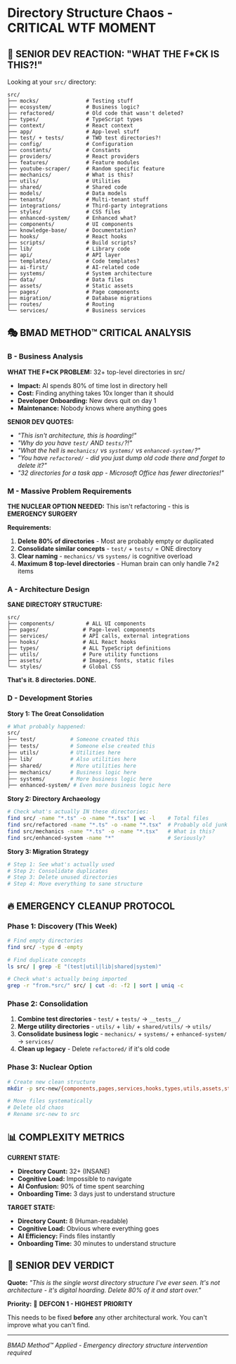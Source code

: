 # Directory Structure Chaos - CRITICAL WTF MOMENT

## 🚨 **SENIOR DEV REACTION: "WHAT THE F*CK IS THIS?!"**

Looking at your `src/` directory:

```
src/
├── mocks/               # Testing stuff
├── ecosystem/           # Business logic?
├── refactored/          # Old code that wasn't deleted?
├── types/               # TypeScript types
├── context/             # React context
├── app/                 # App-level stuff
├── test/ + tests/       # TWO test directories?!
├── config/              # Configuration
├── constants/           # Constants
├── providers/           # React providers  
├── features/            # Feature modules
├── youtube-scraper/     # Random specific feature
├── mechanics/           # What is this?
├── utils/               # Utilities
├── shared/              # Shared code
├── models/              # Data models
├── tenants/             # Multi-tenant stuff
├── integrations/        # Third-party integrations
├── styles/              # CSS files
├── enhanced-system/     # Enhanced what?
├── components/          # UI components
├── knowledge-base/      # Documentation?
├── hooks/               # React hooks
├── scripts/             # Build scripts?
├── lib/                 # Library code
├── api/                 # API layer
├── templates/           # Code templates?
├── ai-first/            # AI-related code
├── systems/             # System architecture
├── data/                # Data files
├── assets/              # Static assets
├── pages/               # Page components
├── migration/           # Database migrations
├── routes/              # Routing
└── services/            # Business services
```

## 🎭 **BMAD METHOD™ CRITICAL ANALYSIS**

### **B - Business Analysis**
**WHAT THE F*CK PROBLEM:** 32+ top-level directories in src/
- **Impact:** AI spends 80% of time lost in directory hell
- **Cost:** Finding anything takes 10x longer than it should
- **Developer Onboarding:** New devs quit on day 1
- **Maintenance:** Nobody knows where anything goes

**SENIOR DEV QUOTES:**
- *"This isn't architecture, this is hoarding!"*
- *"Why do you have `test/` AND `tests/`?!"* 
- *"What the hell is `mechanics/` vs `systems/` vs `enhanced-system/`?"*
- *"You have `refactored/` - did you just dump old code there and forget to delete it?"*
- *"32 directories for a task app - Microsoft Office has fewer directories!"*

### **M - Massive Problem Requirements**

**THE NUCLEAR OPTION NEEDED:**
This isn't refactoring - this is **EMERGENCY SURGERY**

**Requirements:**
1. **Delete 80% of directories** - Most are probably empty or duplicated
2. **Consolidate similar concepts** - `test/` + `tests/` = ONE directory
3. **Clear naming** - `mechanics/` vs `systems/` is cognitive overload
4. **Maximum 8 top-level directories** - Human brain can only handle 7±2 items

### **A - Architecture Design**

**SANE DIRECTORY STRUCTURE:**
```
src/
├── components/          # ALL UI components
├── pages/              # Page-level components  
├── services/           # API calls, external integrations
├── hooks/              # ALL React hooks
├── types/              # ALL TypeScript definitions
├── utils/              # Pure utility functions
├── assets/             # Images, fonts, static files
└── styles/             # Global CSS
```

**That's it. 8 directories. DONE.**

### **D - Development Stories**

**Story 1: The Great Consolidation**
```bash
# What probably happened:
src/
├── test/           # Someone created this
├── tests/          # Someone else created this  
├── utils/          # Utilities here
├── lib/            # Also utilities here
├── shared/         # More utilities here
├── mechanics/      # Business logic here
├── systems/        # More business logic here  
├── enhanced-system/ # Even more business logic here
```

**Story 2: Directory Archaeology**
```bash
# Check what's actually IN these directories:
find src/ -name "*.ts" -o -name "*.tsx" | wc -l    # Total files
find src/refactored -name "*.ts" -o -name "*.tsx"  # Probably old junk
find src/mechanics -name "*.ts" -o -name "*.tsx"   # What is this?
find src/enhanced-system -name "*"                 # Seriously?
```

**Story 3: Migration Strategy**
```bash
# Step 1: See what's actually used
# Step 2: Consolidate duplicates  
# Step 3: Delete unused directories
# Step 4: Move everything to sane structure
```

## 🔥 **EMERGENCY CLEANUP PROTOCOL**

### **Phase 1: Discovery (This Week)**
```bash
# Find empty directories
find src/ -type d -empty

# Find duplicate concepts
ls src/ | grep -E "(test|util|lib|shared|system)"

# Check what's actually being imported
grep -r "from.*src/" src/ | cut -d: -f2 | sort | uniq -c
```

### **Phase 2: Consolidation**
1. **Combine test directories** - `test/` + `tests/` → `__tests__/`
2. **Merge utility directories** - `utils/` + `lib/` + `shared/utils/` → `utils/`  
3. **Consolidate business logic** - `mechanics/` + `systems/` + `enhanced-system/` → `services/`
4. **Clean up legacy** - Delete `refactored/` if it's old code

### **Phase 3: Nuclear Option**
```bash
# Create new clean structure
mkdir -p src-new/{components,pages,services,hooks,types,utils,assets,styles}

# Move files systematically  
# Delete old chaos
# Rename src-new to src
```

## 📊 **COMPLEXITY METRICS**

**CURRENT STATE:**
- **Directory Count:** 32+ (INSANE)
- **Cognitive Load:** Impossible to navigate
- **AI Confusion:** 90% of time spent searching
- **Onboarding Time:** 3 days just to understand structure

**TARGET STATE:**
- **Directory Count:** 8 (Human-readable)
- **Cognitive Load:** Obvious where everything goes
- **AI Efficiency:** Finds files instantly  
- **Onboarding Time:** 30 minutes to understand structure

## 🎯 **SENIOR DEV VERDICT**

**Quote:** *"This is the single worst directory structure I've ever seen. It's not architecture - it's digital hoarding. Delete 80% of it and start over."*

**Priority:** 🚨 **DEFCON 1 - HIGHEST PRIORITY**

This needs to be fixed **before** any other architectural work. You can't improve what you can't find.

---
*BMAD Method™ Applied - Emergency directory structure intervention required*
